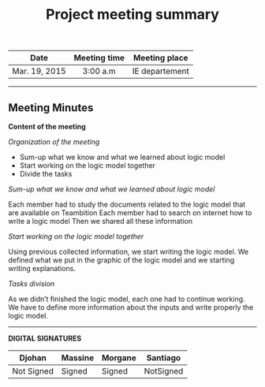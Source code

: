 ﻿---
layout: post
title: "Project meeting summary"
tags: [project, meeting, Djohan, Massine, Morgane,Santiago]
description: Project meeting to the define the logic model.
last_updated: 23/17/2015
---

|**Date** |**Meeting time**|**Meeting place**
| ------------- |:----------------:|:-------:
|Mar. 19, 2015| 3:00 a.m | IE departement


----------


Meeting Minutes
------

 **Content of the meeting** 

 *Organization of the meeting*

- Sum-up what we know and what we learned about logic model 
- Start working on the logic model together
- Divide the tasks 


*Sum-up what we know and what we learned about logic model*

Each member had to study the documents related to the logic model that are available on Teambition
Each member had to search on internet how to write a logic model
Then we shared all these information


*Start working on the logic model together*

Using previous collected information, we start writing the logic model. We defined what we put in the graphic of the logic model and we starting writing explanations.

*Tasks division*

As we didn’t finished the logic model, each one had to continue working. We have to define more information about the inputs and write properly the logic model.


----------


**DIGITAL SIGNATURES**

|**Djohan** |**Massine**|**Morgane** |**Santiago**|
| ------------- |---------------- |------------- |----------------|
|Not Signed| Signed| Signed| NotSigned
